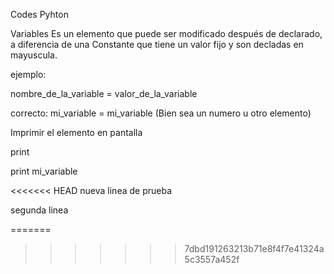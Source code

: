Codes Pyhton 

Variables 
Es un elemento que puede ser modificado después de declarado, a diferencia de una Constante que tiene un valor fijo y son decladas en mayuscula.

ejemplo:

nombre_de_la_variable = valor_de_la_variable 

correcto: mi_variable = mi_variable (Bien sea un numero u otro elemento) 

Imprimir el elemento en pantalla 

print

print mi_variable 

<<<<<<< HEAD
nueva linea de prueba

segunda linea 

=======
>>>>>>> 7dbd191263213b71e8f4f7e41324a5c3557a452f
